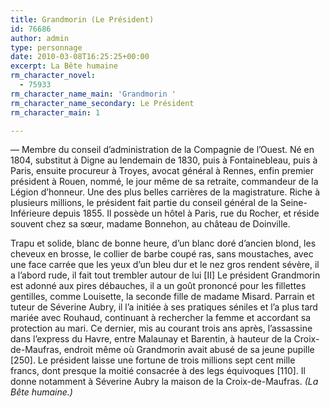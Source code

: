 ```yaml
---
title: Grandmorin (Le Président)
id: 76686
author: admin
type: personnage
date: 2010-03-08T16:25:25+00:00
excerpt: La Bête humaine
rm_character_novel:
  - 75933
rm_character_name_main: 'Grandmorin '
rm_character_name_secondary: Le Président
rm_character_main: 1

---
```

— Membre du conseil d&rsquo;administration de la Compagnie de l&rsquo;Ouest. Né en 1804, substitut à Digne au lendemain de 1830, puis à Fontainebleau, puis à Paris, ensuite procureur à Troyes, avocat général à Rennes, enfin premier président à Rouen, nommé, le jour même de sa retraite, commandeur de la Légion d&rsquo;honneur. Une des plus belles carrières de la magistrature. Riche à plusieurs millions, le président fait partie du conseil général de la Seine-Inférieure depuis 1855. Il possède un hôtel à Paris, rue du Rocher, et réside souvent chez sa sœur, madame Bonnehon, au château de Doinville.

Trapu et solide, blanc de bonne heure, d&rsquo;un blanc doré d&rsquo;ancien blond, les cheveux en brosse, le collier de barbe coupé ras, sans moustaches, avec une face carrée que les yeux d&rsquo;un bleu dur et le nez gros rendent sévère, il a l&rsquo;abord rude, il fait tout trembler autour de lui [II] Le président Grandmorin est adonné aux pires débauches, il a un goût prononcé pour les fillettes gentilles, comme Louisette, la seconde fille de madame Misard. Parrain et tuteur de Séverine Aubry, il l&rsquo;a initiée à ses pratiques séniles et l&rsquo;a plus tard mariée avec Rouhaud, continuant à rechercher la femme et accordant sa protection au mari. Ce dernier, mis au courant trois ans après, l&rsquo;assassine dans l&rsquo;express du Havre, entre Malaunay et Barentin, à hauteur de la Croix-de-Maufras, endroit même où Grandmorin avait abusé de sa jeune pupille [250]. Le président laisse une fortune de trois millions sept cent mille francs, dont presque la moitié consacrée à des legs équivoques [110]. Il donne notamment à Séverine Aubry la maison de la Croix-de-Maufras. _(La Bête humaine.)_